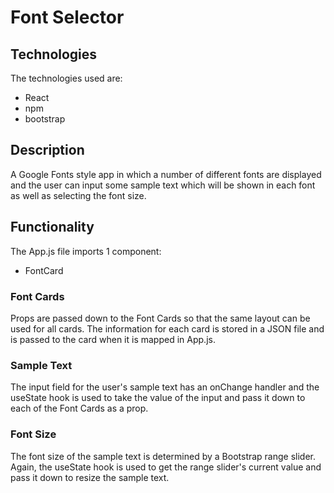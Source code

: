 # Font Selector

## Technologies
The technologies used are:
- React
- npm
- bootstrap

## Description
A Google Fonts style app in which a number of different fonts are displayed and the user can input some sample text which will be shown in each font as well as selecting the font size.

## Functionality

The App.js file imports 1 component:
- FontCard

### Font Cards

Props are passed down to the Font Cards so that the same layout can be used for all cards. The information for each card is stored in a JSON file and is passed to the card when it is mapped in App.js.

### Sample Text

The input field for the user's sample text has an onChange handler and the useState hook is used to take the value of the input and pass it down to each of the Font Cards as a prop.

### Font Size

The font size of the sample text is determined by a Bootstrap range slider. Again, the useState hook is used to get the range slider's current value and pass it down to resize the sample text.